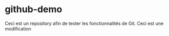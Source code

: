 # github-demo
Ceci est un repository afin de tester les fonctionnalités de Git.
Ceci est une modification
